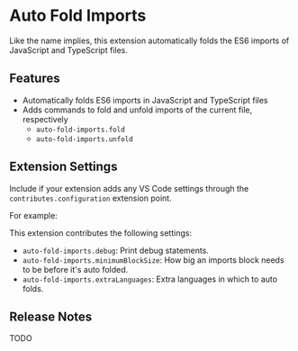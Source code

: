# Auto Fold Imports

Like the name implies, this extension automatically folds the ES6 imports of JavaScript and TypeScript files.

## Features

- Automatically folds ES6 imports in JavaScript and TypeScript files
- Adds commands to fold and unfold imports of the current file, respectively
  - `auto-fold-imports.fold`
  - `auto-fold-imports.unfold`

## Extension Settings

Include if your extension adds any VS Code settings through the `contributes.configuration` extension point.

For example:

This extension contributes the following settings:

- `auto-fold-imports.debug`: Print debug statements.
- `auto-fold-imports.minimumBlockSize`: How big an imports block needs to be before it's auto folded.
- `auto-fold-imports.extraLanguages`: Extra languages in which to auto folds.

## Release Notes

TODO
